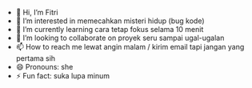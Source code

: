 - 👋 Hi, I’m Fitri
- 👀 I’m interested in memecahkan misteri hidup (bug kode)
- 🌱 I’m currently learning cara tetap fokus selama 10 menit
- 💞️ I’m looking to collaborate on proyek seru sampai ugal-ugalan
- 📫 How to reach me lewat angin malam / kirim email tapi jangan yang pertama sih
- 😄 Pronouns: she
- ⚡ Fun fact: suka lupa minum

<!---
Byonun/Byonun is a ✨ special ✨ repository because its `README.md` (this file) appears on your GitHub profile.
You can click the Preview link to take a look at your changes.
--->
